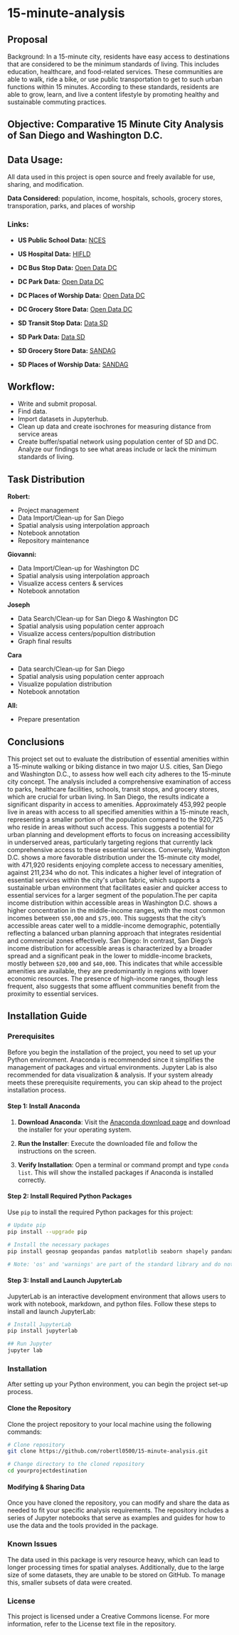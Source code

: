 # 15-minute-analysis

## Proposal

Background:  In a 15-minute city, residents have easy access to destinations that are considered to be the minimum standards of living. This includes education, healthcare, and food-related services. These communities are able to walk, ride a bike, or use public transportation to get to such urban functions within 15 minutes. According to these standards, residents are able to grow, learn, and live a content lifestyle by promoting healthy and sustainable commuting practices.

## Objective: Comparative 15 Minute City Analysis of San Diego and Washington D.C.

## Data Usage:

All data used in this project is open source and freely available for use, sharing, and modification.

**Data Considered:**
population, income, hospitals, schools, grocery stores, transporation, parks, and places of worship

### Links:

- **US Public School Data:**
[NCES](https://nces.ed.gov/programs/edge/Geographic/SchoolLocations)

- **US Hospital Data:**
[HIFLD](https://hifld-geoplatform.opendata.arcgis.com/datasets/75079bdea94743bcaca7b6e833692639/explore?location=38.883755%2C-77.045354%2C11.96)

- **DC Bus Stop Data:**
[Open Data DC](https://opendata.dc.gov/datasets/DCGIS::metro-bus-stops/explore?location=38.933986%2C-77.055527%2C10.51) 

- **DC Park Data:**
[Open Data DC](https://opendata.dc.gov/datasets/287eaa2ecbff4d699762bbc6795ffdca_9/explore?location=38.933414%2C-77.010985%2C11.04)

- **DC Places of Worship Data:**
[Open Data DC](https://opendata.dc.gov/datasets/b134de8f8eaa49499715a38ba97673c8_5/explore?location=38.894665%2C-77.006365%2C12.60)

- **DC Grocery Store Data:**
[Open Data DC](https://opendata.dc.gov/datasets/1d7c9d0e3aac49c1aa88d377a3bae430_4/explore)

- **SD Transit Stop Data:**
[Data SD](https://data.sandiego.gov/datasets/transit-stops/)

- **SD Park Data:**
[Data SD](https://data.sandiego.gov/datasets/park-locations/)

- **SD Grocery Store Data:**
[SANDAG](https://rdw.sandag.org/Account/gisdtview?dir=Business)

- **SD Places of Worship Data:**
[SANDAG](https://rdw.sandag.org/Account/gisdtview?dir=Place)

## Workflow: 
- Write and submit proposal.
- Find data.
- Import datasets in Jupyterhub.
- Clean up data and create isochrones for measuring distance from service areas
- Create buffer/spatial network using population center of SD and DC. Analyze our findings to see what areas include or lack the minimum standards of living.

## Task Distribution

**Robert:**   
- Project management
- Data Import/Clean-up for San Diego
- Spatial analysis using interpolation approach
- Notebook annotation
- Repository maintenance

**Giovanni:**  
- Data Import/Clean-up for Washington DC
- Spatial analysis using interpolation approach
- Visualize access centers & services
- Notebook annotation

**Joseph**

- Data Search/Clean-up for San Diego & Washington DC
- Spatial analysis using population center approach
- Visualize access centers/popultion distribution
- Graph final results

**Cara**

- Data search/Clean-up for San Diego
- Spatial analysis using population center approach
- Visualize population distribution
- Notebook annotation

**All:**

- Prepare presentation

## Conclusions

This project set out to evaluate the distribution of essential amenities within a 15-minute
walking or biking distance in two major U.S. cities, San Diego and Washington D.C., to assess
how well each city adheres to the 15-minute city concept. The analysis included a
comprehensive examination of access to parks, healthcare facilities, schools, transit stops, and
grocery stores, which are crucial for urban living. In San Diego, the results indicate a significant
disparity in access to amenities. Approximately 453,992 people live in areas with access to all
specified amenities within a 15-minute reach, representing a smaller portion of the population
compared to the 920,725 who reside in areas without such access. This suggests a potential for
urban planning and development efforts to focus on increasing accessibility in underserved areas,
particularly targeting regions that currently lack comprehensive access to these essential services.
Conversely, Washington D.C. shows a more favorable distribution under the 15-minute city
model, with 471,920 residents enjoying complete access to necessary amenities, against 211,234
who do not. This indicates a higher level of integration of essential services within the city's
urban fabric, which supports a sustainable urban environment that facilitates easier and quicker
access to essential services for a larger segment of the population.The per capita income
distribution within accessible areas in Washington D.C. shows a higher concentration in the
middle-income ranges, with the most common incomes between ```$50,000``` and ```$75,000```. This
suggests that the city’s accessible areas cater well to a middle-income demographic, potentially
reflecting a balanced urban planning approach that integrates residential and commercial zones
effectively. San Diego: In contrast, San Diego’s income distribution for accessible areas is
characterized by a broader spread and a significant peak in the lower to middle-income brackets,
mostly between ```$20,000``` and ```$40,000```. This indicates that while accessible amenities are
available, they are predominantly in regions with lower economic resources. The presence of
high-income ranges, though less frequent, also suggests that some affluent communities benefit
from the proximity to essential services.

## Installation Guide

### Prerequisites

Before you begin the installation of the project, you need to set up your Python environment. Anaconda is recommended since it simplifies the management of packages and virtual environments. Jupyter Lab is also recommended for data visualization & analysis. If your system already meets these prerequisite requirements, you can skip ahead to the project installation process.

#### Step 1: Install Anaconda

1. **Download Anaconda**: Visit the [Anaconda download page](https://www.anaconda.com/products/distribution) and download the installer for your operating system.

2. **Run the Installer**: Execute the downloaded file and follow the instructions on the screen.

3. **Verify Installation**: Open a terminal or command prompt and type `conda list`. This will show the installed packages if Anaconda is installed correctly.

#### Step 2: Install Required Python Packages

Use `pip` to install the required Python packages for this project:

```bash
# Update pip
pip install --upgrade pip

# Install the necessary packages
pip install geosnap geopandas pandas matplotlib seaborn shapely pandana quilt3

# Note: 'os' and 'warnings' are part of the standard library and do not need installation.
```
#### Step 3: Install and Launch JupyterLab

JupyterLab is an interactive development environment that allows users to work with notebook, markdown, and python files. Follow these steps to install and launch JupyterLab:

```bash
# Install JupyterLab
pip install jupyterlab

## Run Jupyter
jupyter lab
```

### Installation
After setting up your Python environment, you can begin the project set-up process. 

#### Clone the Repository
Clone the project repository to your local machine using the following commands:

```bash
# Clone repository 
git clone https://github.com/robertl0500/15-minute-analysis.git

# Change directory to the cloned repository
cd yourprojectdestination
```

#### Modifying & Sharing Data
Once you have cloned the repository, you can modify and share the data as needed to fit your specific analysis requirements. The repository includes a series of Jupyter notebooks that serve as examples and guides for how to use the data and the tools provided in the package.

### Known Issues

The data used in this package is very resource heavy, which can lead to longer processing times for spatial analyses. Additionally, due to the large size of some datasets, they are unable to be stored on GitHub. To manage this, smaller subsets of data were created.  

### License
This project is licensed under a Creative Commons license. For more information, refer to the License text file in the repository.
